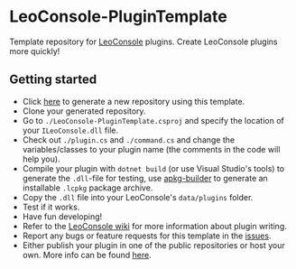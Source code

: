 
# LeoConsole-PluginTemplate

Template repository for [LeoConsole](https://github.com/BoettcherDasOriginal/LeoConsole)
plugins. Create LeoConsole plugins more quickly!

## Getting started

 - Click [here](https://github.com/alexcoder04/LeoConsole-PluginTemplate/generate)
   to generate a new repository using this template.
 - Clone your generated repository.
 - Go to `./LeoConsole-PluginTemplate.csproj` and specify the location of your
   `ILeoConsole.dll` file.
 - Check out `./plugin.cs` and `./command.cs` and change the variables/classes
   to your plugin name (the comments in the code will help you).
 - Compile your plugin with `dotnet build` (or use Visual Studio's tools) to generate
   the `.dll`-file for testing, use [apkg-builder](https://github.com/alexcoder04/LeoConsole-apkg-builder)
   to generate an installable `.lcpkg` package archive.
 - Copy the `.dll` file into your LeoConsole's `data/plugins` folder.
 - Test if it works.
 - Have fun developing!
 - Refer to the [LeoConsole wiki](https://github.com/BoettcherDasOriginal/LeoConsole/wiki/Plugin-Tutorial)
   for more information about plugin writing.
 - Report any bugs or feature requests for this template in the
   [issues](https://github.com/alexcoder04/LeoConsole-PluginTemplate/issues).
 - Either publish your plugin in one of the public repositories or host your own. More info can be found
   [here](https://github.com/alexcoder04/LeoConsole-apkg/blob/main/docs/Repositories.md).
